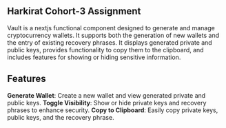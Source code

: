 ## Harkirat Cohort-3 Assignment

Vault is a nextjs functional component designed to generate and manage cryptocurrency wallets. It supports both the generation of new wallets and the entry of existing recovery phrases. It displays generated private and public keys, provides functionality to copy them to the clipboard, and includes features for showing or hiding sensitive information.

## Features

**Generate Wallet**: Create a new wallet and view generated private and public keys.
**Toggle Visibility**: Show or hide private keys and recovery phrases to enhance security.
**Copy to Clipboard**: Easily copy private keys, public keys, and the recovery phrase.
